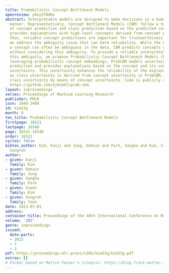 ```yaml
---
title: Probabilistic Concept Bottleneck Models
openreview: yOxy3T0d6e
abstract: Interpretable models are designed to make decisions in a human-interpretable
  manner. Representatively, Concept Bottleneck Models (CBM) follow a two-step process
  of concept prediction and class prediction based on the predicted concepts. CBM
  provides explanations with high-level concepts derived from concept predictions;
  thus, reliable concept predictions are important for trustworthiness. In this study,
  we address the ambiguity issue that can harm reliability. While the existence of
  a concept can often be ambiguous in the data, CBM predicts concepts deterministically
  without considering this ambiguity. To provide a reliable interpretation against
  this ambiguity, we propose Probabilistic Concept Bottleneck Models (ProbCBM). By
  leveraging probabilistic concept embeddings, ProbCBM models uncertainty in concept
  prediction and provides explanations based on the concept and its corresponding
  uncertainty. This uncertainty enhances the reliability of the explanations. Furthermore,
  as class uncertainty is derived from concept uncertainty in ProbCBM, we can explain
  class uncertainty by means of concept uncertainty. Code is publicly available at
  https://github.com/ejkim47/prob-cbm.
layout: inproceedings
series: Proceedings of Machine Learning Research
publisher: PMLR
issn: 2640-3498
id: kim23g
month: 0
tex_title: Probabilistic Concept Bottleneck Models
firstpage: 16521
lastpage: 16540
page: 16521-16540
order: 16521
cycles: false
bibtex_author: Kim, Eunji and Jung, Dahuin and Park, Sangha and Kim, Siwon and Yoon,
  Sungroh
author:
- given: Eunji
  family: Kim
- given: Dahuin
  family: Jung
- given: Sangha
  family: Park
- given: Siwon
  family: Kim
- given: Sungroh
  family: Yoon
date: 2023-07-03
address: 
container-title: Proceedings of the 40th International Conference on Machine Learning
volume: '202'
genre: inproceedings
issued:
  date-parts:
  - 2023
  - 7
  - 3
pdf: https://proceedings.mlr.press/v202/kim23g/kim23g.pdf
extras: []
# Format based on Martin Fenner's citeproc: https://blog.front-matter.io/posts/citeproc-yaml-for-bibliographies/
---
```

